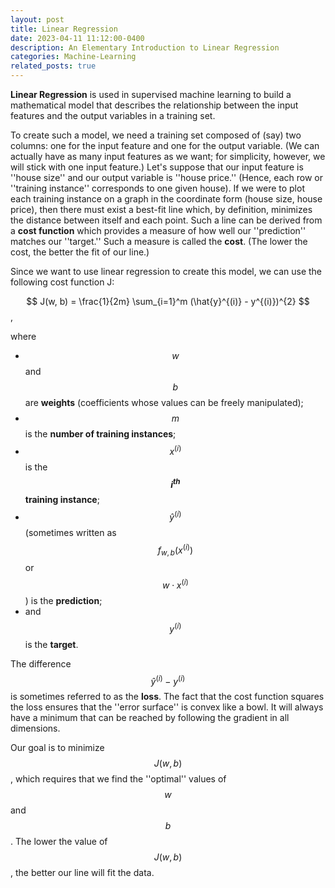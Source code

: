 ```yaml
---
layout: post
title: Linear Regression
date: 2023-04-11 11:12:00-0400
description: An Elementary Introduction to Linear Regression
categories: Machine-Learning
related_posts: true
---
```


__Linear Regression__ is used in supervised machine learning to build a mathematical model that describes the relationship between the input features and the output variables in a training set. 

To create such a model, we need a training set composed of (say) two columns: one for the input feature and one for the output variable. (We can actually have as many input features as we want; for simplicity, however, we will stick with one input feature.) Let's suppose that our input feature is ''house size'' and our output variable is ''house price.'' (Hence, each row or ''training instance'' corresponds to one given house). If we were to plot each training instance on a graph in the coordinate form (house size, house price), then there must exist a best-fit line which, by definition, minimizes the distance between itself and each point. Such a line can be derived from a __cost function__ which provides a measure of how well our ''prediction'' matches our ''target.'' Such a measure is called the __cost__. (The lower the cost, the better the fit of our line.)  

Since we want to use linear regression to create this model, we can use the following cost function J:

$$
J(w, b) = \frac{1}{2m} \sum_{i=1}^m (\hat{y}^{(i)} - y^{(i)})^{2}
$$,

where 
- $$w$$ and $$b$$ are __weights__ (coefficients whose values can be freely manipulated);
- $$m$$ is the __number of training instances__;
- $$x^{(i)}$$ is the __$$i^{th}$$ training instance__;
- $$\hat{y}^{(i)}$$ (sometimes written as $$f_{w, b}(x^{(i)})$$ or $$w \cdot x^{(i)}$$) is the __prediction__;
- and $$y^{(i)}$$ is the __target__.  

The difference $$\hat{y}^{(i)} - y^{(i)}$$ is sometimes referred to as the __loss__. The fact that the cost function squares the loss ensures that the ''error surface'' is convex like a bowl. It will always have a minimum that can be reached by following the gradient in all dimensions.

Our goal is to minimize $$J(w, b)$$, which requires that we find the ''optimal'' values of $$w$$ and $$b$$. The lower the value of $$J(w, b)$$, the better our line will fit the data.




